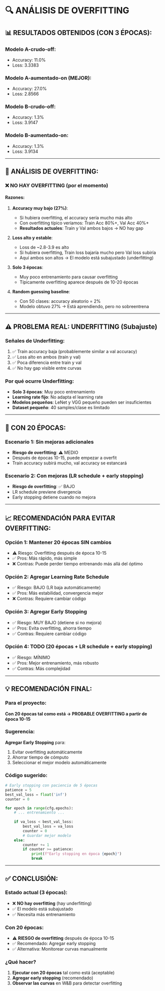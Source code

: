 # 🔍 ANÁLISIS DE OVERFITTING

## 📊 RESULTADOS OBTENIDOS (CON 3 ÉPOCAS):

### Modelo A-crudo-off:
- Accuracy: 11.0%
- Loss: 3.3383

### Modelo A-aumentado-on (MEJOR):
- Accuracy: 27.0%
- Loss: 2.8566

### Modelo B-crudo-off:
- Accuracy: 1.3%
- Loss: 3.9147

### Modelo B-aumentado-on:
- Accuracy: 1.3%
- Loss: 3.9134

---

## 🎯 ANÁLISIS DE OVERFITTING:

### ❌ **NO HAY OVERFITTING (por el momento)**

#### Razones:

1. **Accuracy muy bajo (27%)**:
   - Si hubiera overfitting, el accuracy sería mucho más alto
   - Con overfitting típico veríamos: Train Acc 80%+, Val Acc 40%+
   - **Resultados actuales**: Train y Val ambos bajos → NO hay gap

2. **Loss alto y estable**:
   - Loss de ~2.8-3.9 es alto
   - Si hubiera overfitting, Train loss bajaría mucho pero Val loss subiría
   - Aquí ambos son altos → El modelo está subajustado (underfitting)

3. **Solo 3 épocas**:
   - Muy poco entrenamiento para causar overfitting
   - Típicamente overfitting aparece después de 10-20 épocas

4. **Random guessing baseline**:
   - Con 50 clases: accuracy aleatorio = 2%
   - Modelo obtuvo 27% → Está aprendiendo, pero no sobreentrena

---

## ⚠️ PROBLEMA REAL: **UNDERFITTING** (Subajuste)

### Señales de Underfitting:
1. ✅ Train accuracy baja (probablemente similar a val accuracy)
2. ✅ Loss alto en ambos (train y val)
3. ✅ Poca diferencia entre train y val
4. ✅ No hay gap visible entre curvas

### Por qué ocurre Underfitting:
- **Solo 3 épocas**: Muy poco entrenamiento
- **Learning rate fijo**: No adapta el learning rate
- **Modelos pequeños**: LeNet y VGG pequeño pueden ser insuficientes
- **Dataset pequeño**: 40 samples/clase es limitado

---

## 🔮 CON 20 ÉPOCAS:

### Escenario 1: Sin mejoras adicionales
- **Riesgo de overfitting**: ⚠️ MEDIO
- Después de épocas 10-15, puede empezar a overfit
- Train accuracy subirá mucho, val accuracy se estancará

### Escenario 2: Con mejoras (LR schedule + early stopping)
- **Riesgo de overfitting**: ✅ BAJO
- LR schedule previene divergencia
- Early stopping detiene cuando no mejora

---

## 📈 RECOMENDACIÓN PARA EVITAR OVERFITTING:

### **Opción 1: Mantener 20 épocas SIN cambios**
- ⚠️ Riesgo: Overfitting después de época 10-15
- ✅ Pros: Más rápido, más simple
- ❌ Contras: Puede perder tiempo entrenando más allá del óptimo

### **Opción 2: Agregar Learning Rate Schedule**
- ✅ Riesgo: BAJO (LR baja automáticamente)
- ✅ Pros: Más estabilidad, convergencia mejor
- ❌ Contras: Requiere cambiar código

### **Opción 3: Agregar Early Stopping**
- ✅ Riesgo: MUY BAJO (detiene si no mejora)
- ✅ Pros: Evita overfitting, ahorra tiempo
- ✅ Contras: Requiere cambiar código

### **Opción 4: TODO (20 épocas + LR schedule + early stopping)**
- ✅ Riesgo: MÍNIMO
- ✅ Pros: Mejor entrenamiento, más robusto
- ✅ Contras: Más complejidad

---

## 💡 RECOMENDACIÓN FINAL:

### Para el proyecto:
**Con 20 épocas tal como está → PROBABLE OVERFITTING a partir de época 10-15**

### Sugerencia:
**Agregar Early Stopping** para:
1. Evitar overfitting automáticamente
2. Ahorrar tiempo de cómputo
3. Seleccionar el mejor modelo automáticamente

### Código sugerido:
```python
# Early stopping con paciencia de 5 épocas
patience = 5
best_val_loss = float('inf')
counter = 0

for epoch in range(cfg.epochs):
    # ... entrenamiento ...
    
    if va_loss < best_val_loss:
        best_val_loss = va_loss
        counter = 0
        # Guardar mejor modelo
    else:
        counter += 1
        if counter >= patience:
            print(f"Early stopping en época {epoch}")
            break
```

---

## ✅ CONCLUSIÓN:

### Estado actual (3 épocas):
- ❌ **NO hay overfitting** (hay underfitting)
- ✅ El modelo está subajustado
- ✅ Necesita más entrenamiento

### Con 20 épocas:
- ⚠️ **RIESGO de overfitting** después de época 10-15
- ✅ Recomendado: Agregar early stopping
- ✅ Alternativa: Monitorear curvas manualmente

### ¿Qué hacer?
1. **Ejecutar con 20 épocas** tal como está (aceptable)
2. **Agregar early stopping** (recomendado)
3. **Observar las curvas** en W&B para detectar overfitting


